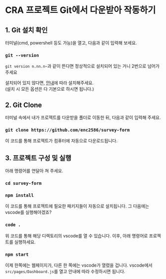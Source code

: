 # CRA 프로젝트 Git에서 다운받아 작동하기

## 1. Git 설치 확인

터미널(cmd, powershell 등도 가능)을 열고, 다음과 같이 입력해 보세요.

### `git --version`

`git version n.nn.n~`과 같이 뜬다면 정상적으로 설치되어 있는 거니 2번으로 넘어가주세요

설치되어 있지 않다면, [안내](https://taewow.tistory.com/13)에 따라 설치해주세요.  
(설치 시 모든 옵션은 다 기본으로 하시면 됩니다.)

## 2. Git Clone

터미널 속에서 내가 프로젝트를 다운받을 폴더로 이동한 뒤, 다음과 같이 입력해 주세요.

### `git clone https://github.com/enc2586/survey-form`

이 코드를 통해 프로젝트가 컴퓨터에 자동으로 다운로드됩니다.

## 3. 프로젝트 구성 및 실행

아래 명령어를 연달아 쳐 주세요.

### `cd survey-form`

### `npm install`

이 코드를 통해 프로젝트에 필요한 패키지들이 자동으로 설치됩니다.
그 다음에는 vscode를 실행해야겠죠?

### `code .`

위 코드를 통해 해당 디렉토리의 vscode를 열 수 있습니다.
이후, 아래 명령어로 프로젝트를 실행하세요.

### `npm start`

이제 한쪽에는 웹페이지가, 다른 한 쪽에는 vscode가 열렸을 겁니다.
vscode에서 `src/pages/Dashboard.js`를 열고 안내에 따라 수정하시면 됩니다.
